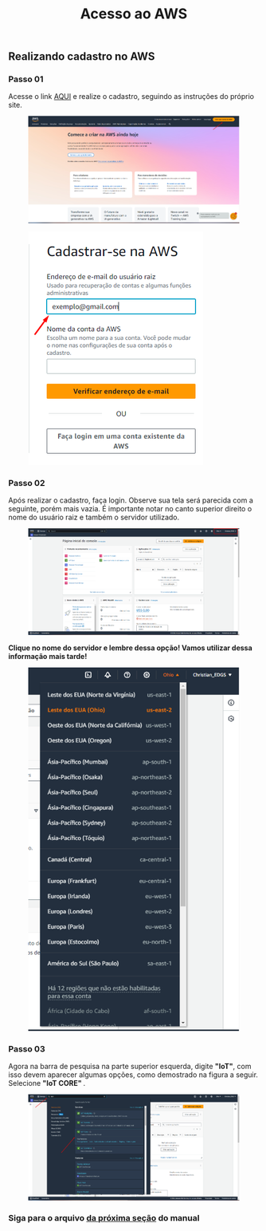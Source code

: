 <!DOCTYPE html>
<html lang="pt-BR">
<head>
<meta charset="UTF-8">
</head>
<body>
<header>
  <h1>Acesso ao AWS</h1>
</header>
<main>
  <section>
    <h2>Realizando cadastro no AWS</h2>
    <article>
      <h3>Passo 01</h3>
      <p>
        Acesse o link <a href="https://aws.amazon.com/" target="_blank" rel="noopener">AQUI</a> e realize o cadastro, seguindo as instruções do próprio site.
      </p>
      <figure>
        <img src="https://github.com/Thiago5B/Projeto_IoT-SE/blob/main/img/Crie_conta.png" alt="Tela de criação de conta no AWS">
      </figure>
      <figure>
        <img src="https://github.com/Thiago5B/Projeto_IoT-SE/blob/main/img/Crie_conta_raiz.png">
      </figure>
    </article>
    <article>
      <h3>Passo 02</h3>
      <p>
        Após realizar o cadastro, faça login. Observe sua tela será parecida com a seguinte, porém mais vazia. É importante notar no canto superior direito o nome do usuário raiz e também o servidor utilizado.
        <figure>
        <img src="https://github.com/Thiago5B/Projeto_IoT-SE/blob/main/img/aws_3.png">
        </figure>
      </p>
      <p>
        <strong>Clique no nome do servidor e lembre dessa opção! Vamos utilizar dessa informação mais tarde!</strong>
        <figure>
        <img src="https://github.com/Thiago5B/Projeto_IoT-SE/blob/main/img/aws_4.png">
        </figure>
      </p>
      <h3>Passo 03</h3>
      <p>
        Agora na barra de pesquisa na parte superior esquerda, digite <strong>"IoT"</strong>, com isso devem aparecer algumas opções, como demostrado na figura a seguir. Selecione <strong> "IoT CORE" </strong>.
        <figure>
        <img src="https://github.com/Thiago5B/Projeto_IoT-SE/blob/main/img/aws_5.png">
        </figure>
      </p>
    </article>
    <h3>Siga para o arquivo <a href="https://github.com/Thiago5B/Projeto_IoT-SE/blob/main/PT-BR/Manual/2%20-%20Configurando%20%22Coisa%22.md"><strong> da próxima seção</a></strong> do manual</h3>
  </section>
</main>
</body>
</html>

